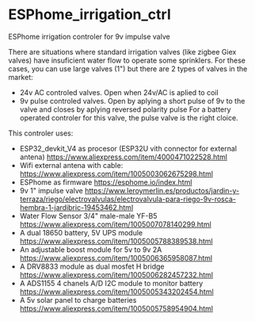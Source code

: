 # ESPhome_irrigation_ctrl
ESPhome irrigation controler for 9v impulse valve

There are situations where standard irrigation valves (like zigbee Giex valves) have insuficient water flow to operate some sprinklers.
For these cases, you can use large valves (1") but there are 2 types of valves in the market:
  - 24v AC controled valves. Open when 24v/AC is aplied to coil
  - 9v pulse controled valves. Open by aplying a short pulse of 9v to the valve and closes by aplying reversed polarity pulse
For a battery operated controler for this valve, the pulse valve is the right cloice.

This controler uses:
  - ESP32_devkit_V4 as procesor (ESP32U vith connector for external antena)
      https://www.aliexpress.com/item/4000471022528.html
  - Wifi external antena with cable:
      https://www.aliexpress.com/item/1005003062675298.html
  - ESPhome as firmware
      https://esphome.io/index.html
  - 9v 1" impulse valve
      https://www.leroymerlin.es/productos/jardin-y-terraza/riego/electrovalvulas/electrovalvula-para-riego-9v-rosca-hembra-1-jardibric-19453462.html
  - Water Flow Sensor 3/4" male-male YF-B5
      https://www.aliexpress.com/item/1005007078140299.html
  - A dual 18650 battery, 5V UPS module
      https://www.aliexpress.com/item/1005005788389538.html
  - An adjustable boost module for 5v to 9v 2A
      https://www.aliexpress.com/item/1005006365958087.html
  - A DRV8833 module as dual mosfet H bridge
      https://www.aliexpress.com/item/1005006282457232.html
  - A ADS1155 4 chanels A/D I2C module to monitor battery
      https://www.aliexpress.com/item/1005005343202454.html
  - A 5v solar panel to charge batteries
      https://www.aliexpress.com/item/1005005758954904.html

